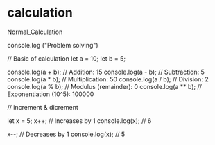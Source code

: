 # calculation
Normal_Calculation

console.log ("Problem solving")


// Basic of calculation 
let a = 10;
let b = 5;

console.log(a + b); // Addition: 15
console.log(a - b); // Subtraction: 5
console.log(a * b); // Multiplication: 50
console.log(a / b); // Division: 2
console.log(a % b); // Modulus (remainder): 0
console.log(a ** b); // Exponentiation (10^5): 100000





// increment & dicrement

let x = 5;
x++;  // Increases by 1
console.log(x); // 6

x--;  // Decreases by 1
console.log(x); // 5


